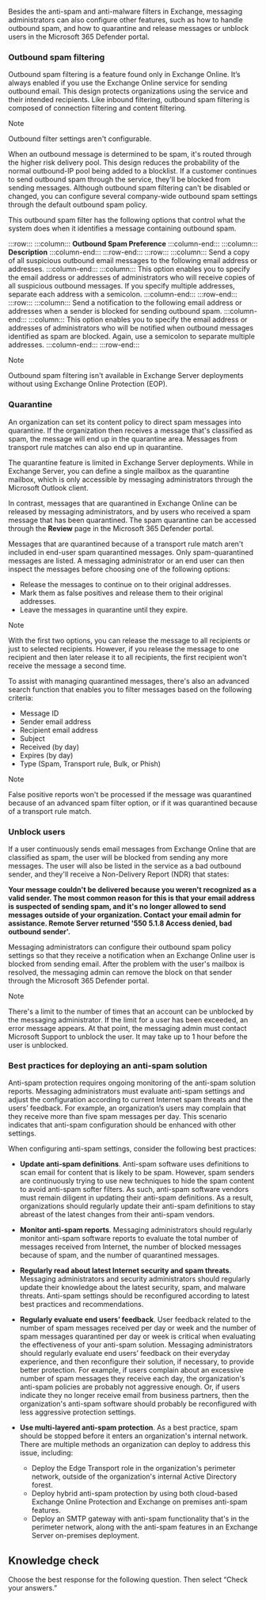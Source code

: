 Besides the anti-spam and anti-malware filters in Exchange, messaging administrators can also configure other features, such as how to handle outbound spam, and how to quarantine and release messages or unblock users in the Microsoft 365 Defender portal.

### Outbound spam filtering

Outbound spam filtering is a feature found only in Exchange Online. It’s always enabled if you use the Exchange Online service for sending outbound email. This design protects organizations using the service and their intended recipients. Like inbound filtering, outbound spam filtering is composed of connection filtering and content filtering.

> [!NOTE]
> Outbound filter settings aren't configurable.

When an outbound message is determined to be spam, it's routed through the higher risk delivery pool. This design reduces the probability of the normal outbound-IP pool being added to a blocklist. If a customer continues to send outbound spam through the service, they'll be blocked from sending messages. Although outbound spam filtering can't be disabled or changed, you can configure several company-wide outbound spam settings through the default outbound spam policy.

This outbound spam filter has the following options that control what the system does when it identifies a message containing outbound spam.

:::row:::
  :::column:::
    **Outbound Spam Preference**
  :::column-end:::
  :::column:::
    **Description**
  :::column-end:::
:::row-end:::
:::row:::
  :::column:::
    Send a copy of all suspicious outbound email messages to the following email address or addresses.
  :::column-end:::
  :::column:::
    This option enables you to specify the email address or addresses of administrators who will receive copies of all suspicious outbound messages. If you specify multiple addresses, separate each address with a semicolon.
  :::column-end:::
:::row-end:::
:::row:::
  :::column:::
    Send a notification to the following email address or addresses when a sender is blocked for sending outbound spam.
  :::column-end:::
  :::column:::
    This option enables you to specify the email address or addresses of administrators who will be notified when outbound messages identified as spam are blocked. Again, use a semicolon to separate multiple addresses.
  :::column-end:::
:::row-end:::


> [!NOTE]
> Outbound spam filtering isn't available in Exchange Server deployments without using Exchange Online Protection (EOP).

### Quarantine

An organization can set its content policy to direct spam messages into quarantine. If the organization then receives a message that's classified as spam, the message will end up in the quarantine area. Messages from transport rule matches can also end up in quarantine.

The quarantine feature is limited in Exchange Server deployments. While in Exchange Server, you can define a single mailbox as the quarantine mailbox, which is only accessible by messaging administrators through the Microsoft Outlook client.

In contrast, messages that are quarantined in Exchange Online can be released by messaging administrators, and by users who received a spam message that has been quarantined. The spam quarantine can be accessed through the **Review** page in the Microsoft 365 Defender portal.

Messages that are quarantined because of a transport rule match aren't included in end-user spam quarantined messages. Only spam-quarantined messages are listed. A messaging administrator or an end user can then inspect the messages before choosing one of the following options:

 -  Release the messages to continue on to their original addresses.
 -  Mark them as false positives and release them to their original addresses.
 -  Leave the messages in quarantine until they expire.

> [!NOTE]
> With the first two options, you can release the message to all recipients or just to selected recipients. However, if you release the message to one recipient and then later release it to all recipients, the first recipient won't receive the message a second time.<br>

To assist with managing quarantined messages, there's also an advanced search function that enables you to filter messages based on the following criteria:

 -  Message ID
 -  Sender email address
 -  Recipient email address
 -  Subject
 -  Received (by day)
 -  Expires (by day)
 -  Type (Spam, Transport rule, Bulk, or Phish)

> [!NOTE]
> False positive reports won't be processed if the message was quarantined because of an advanced spam filter option, or if it was quarantined because of a transport rule match.

### Unblock users

If a user continuously sends email messages from Exchange Online that are classified as spam, the user will be blocked from sending any more messages. The user will also be listed in the service as a bad outbound sender, and they'll receive a Non-Delivery Report (NDR) that states:

**Your message couldn't be delivered because you weren't recognized as a valid sender. The most common reason for this is that your email address is suspected of sending spam, and it's no longer allowed to send messages outside of your organization. Contact your email admin for assistance. Remote Server returned '550 5.1.8 Access denied, bad outbound sender'.**

Messaging administrators can configure their outbound spam policy settings so that they receive a notification when an Exchange Online user is blocked from sending email. After the problem with the user's mailbox is resolved, the messaging admin can remove the block on that sender through the Microsoft 365 Defender portal.

> [!NOTE]
> There's a limit to the number of times that an account can be unblocked by the messaging administrator. If the limit for a user has been exceeded, an error message appears. At that point, the messaging admin must contact Microsoft Support to unblock the user. It may take up to 1 hour before the user is unblocked.

### Best practices for deploying an anti-spam solution

Anti-spam protection requires ongoing monitoring of the anti-spam solution reports. Messaging administrators must evaluate anti-spam settings and adjust the configuration according to current Internet spam threats and the users’ feedback. For example, an organization’s users may complain that they receive more than five spam messages per day. This scenario indicates that anti-spam configuration should be enhanced with other settings.

When configuring anti-spam settings, consider the following best practices:

 -  **Update anti-spam definitions**. Anti-spam software uses definitions to scan email for content that is likely to be spam. However, spam senders are continuously trying to use new techniques to hide the spam content to avoid anti-spam softer filters. As such, anti-spam software vendors must remain diligent in updating their anti-spam definitions. As a result, organizations should regularly update their anti-spam definitions to stay abreast of the latest changes from their anti-spam vendors.
 -  **Monitor anti-spam reports**. Messaging administrators should regularly monitor anti-spam software reports to evaluate the total number of messages received from Internet, the number of blocked messages because of spam, and the number of quarantined messages.
 -  **Regularly read about latest Internet security and spam threats**. Messaging administrators and security administrators should regularly update their knowledge about the latest security, spam, and malware threats. Anti-spam settings should be reconfigured according to latest best practices and recommendations.
 -  **Regularly evaluate end users’ feedback**. User feedback related to the number of spam messages received per day or week and the number of spam messages quarantined per day or week is critical when evaluating the effectiveness of your anti-spam solution. Messaging administrators should regularly evaluate end users’ feedback on their everyday experience, and then reconfigure their solution, if necessary, to provide better protection. For example, if users complain about an excessive number of spam messages they receive each day, the organization's anti-spam policies are probably not aggressive enough. Or, if users indicate they no longer receive email from business partners, then the organization's anti-spam software should probably be reconfigured with less aggressive protection settings.
 -  **Use multi-layered anti-spam protection**. As a best practice, spam should be stopped before it enters an organization's internal network. There are multiple methods an organization can deploy to address this issue, including:
    
     -  Deploy the Edge Transport role in the organization's perimeter network, outside of the organization's internal Active Directory forest.
     -  Deploy hybrid anti-spam protection by using both cloud-based Exchange Online Protection and Exchange on premises anti-spam features.
     -  Deploy an SMTP gateway with anti-spam functionality that's in the perimeter network, along with the anti-spam features in an Exchange Server on-premises deployment.

## Knowledge check

Choose the best response for the following question. Then select “Check your answers.”